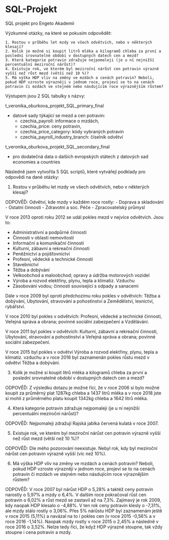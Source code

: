 # SQL-Projekt

SQL projekt pro Engeto Akademii


Výzkumné otázky, na které se pokusím odpovědět:

    1. Rostou v průběhu let mzdy ve všech odvětvích, nebo v některých klesají? 
    2. Kolik je možné si koupit litrů mléka a kilogramů chleba za první a poslední srovnatelné období v dostupných datech cen a mezd? 
    3. Která kategorie potravin zdražuje nejpomaleji (je u ní nejnižší percentuální meziroční nárůst)? 
    4. Existuje rok, ve kterém byl meziroční nárůst cen potravin výrazně vyšší než růst mezd (větší než 10 %)? 
    5. Má výška HDP vliv na změny ve mzdách a cenách potravin? Neboli, pokud HDP vzroste výrazněji v jednom roce, projeví se to na cenách potravin či mzdách ve stejném nebo násdujícím roce výraznějším růstem? 


Výstupem jsou 2 SQL tabulky s názvy:

t_veronika_oburkova_projekt_SQL_primary_final
- datové sady týkající se mezd a cen potravin:
    - czechia_payroll: informace o mzdách,
    - czechia_price: ceny potravin,
    - czechia_price_category: kódy vybraných potravin
    - czechia_payroll_industry_branch: číselník odvětví
  
t_veronika_oburkova_projekt_SQL_secondary_final 
- pro dodatečná data o dalších evropských státech z datových sad economies a countries

Následně jsem vytvořila 5 SQL scriptů, které vytvářejí podklady pro odpovědi na dané otázky:

1. Rostou v průběhu let mzdy ve všech odvětvích, nebo v některých klesají?

ODPOVĚĎ:
Odvětví, kde mzdy v každém roce rostly:
    - Doprava a skladování
    - Ostatní činnosti
    - Zdravotní  a soc. Péče
    - Zpracovatelský průmysl

V roce 2013 oproti roku 2012 se udál pokles mezd v nejvíce odvětvích. Jsou to:
- Administrativní a podpůrné činnosti
- Činnosti v oblasti nemovitostí
- Informační a komunikační činnosti
- Kulturní, zábavní a rekreační činnosti
- Peněžnictví a pojišťovnictví
- Profesní, vědecké a technické činnosti
- Stavebnictví
- Těžba a dobývání
- Velkoobchod a maloobchod; opravy a údržba motorových vozidel
- Výroba a rozvod elektřiny, plynu, tepla a klimatiz. Vzduchu
- Zásobování vodou; činnosti související s odpady a sanacemi

Dále v roce 2009 byl oproti předchozímu roku pokles v odvětvích: Těžba a dobývání, Ubytování, stravování a pohostinství a Zemědělství, lesnictví, rybářství.

V roce 2010 byl pokles v odvětvích: Profesní, vědecké a technické činnosti, Veřejná správa a obrana; povinné sociální zabezpečení a Vzdělávání.

V roce 2011 byl pokles v odvětvích: Kulturní, zábavní a rekreační činnosti, Ubytování, stravování a pohostinství a Veřejná správa a obrana; povinné sociální zabezpečení.

V roce 2015 byl pokles v odvětví Výroba a rozvod elektřiny, plynu, tepla a klimatiz. vzduchu a v roce 2016 byl zaznamenán pokles růstu mezd v odvětví Těžba a dobývání.

3. Kolik je možné si koupit litrů mléka a kilogramů chleba za první a poslední srovnatelné období v dostupných datech cen a mezd?

ODPOVĚĎ: Z výsledku dotazu je možné říci, že v roce 2006 si bylo možné koupit za průměrný plat 1287kg chleba a 1437 litrů mléka a v roce 2018 jste si mohli z průměrného platu koupit 1342kg chleba a 1642 litrů mléka. 

4. Která kategorie potravin zdražuje nejpomaleji (je u ní nejnižší percentuální meziroční nárůst)?

ODPOVĚĎ: Nejpomaleji zdražují Rajská jablka červená kulatá v roce 2007.

5. Existuje rok, ve kterém byl meziroční nárůst cen potravin výrazně vyšší než růst mezd (větší než 10 %)?

ODPOVĚĎ: Dle mého pozorování neexistuje. Nebyl rok, kdy byl meziroční nárůst cen potravin výrazně vyšší (víc než 10%).

6. Má výška HDP vliv na změny ve mzdách a cenách potravin? Neboli, pokud HDP vzroste výrazněji v jednom roce, projeví se to na cenách potravin či mzdách ve stejném nebo násdujícím roce výraznějším růstem?

ODPOVĚĎ:  V roce 2007 byl nárůst HDP o 5,28% a taktéž ceny potravin narostly o 5,97% a mzdy o 6,4%. V dalším roce pokračoval růst cen potravin o 6,02% a růst mezd se zastavil až na 7,3%.
Zajímavý je rok 2009, kdy naopak HDP klesalo o -4,88%. V ten rok ceny potravin klesly o -7,31%, ale mzdy stálo rostly o 3,06%.
Přes 5% nárůstu HDP byl zaznamenám ještě v roce 2015 (5,11%) a navázal na to i pokles cen (v roce 2015 -0,56% a v roce 2016 -1,14%). Naopak mzdy rostly v roce 2015 o 2,45% a následně v roce 2016 o 3,52%. 
Nelze tedy říci, že když HDP výrazně stoupne, tak vždy stoupne i cena potravin a mzdy.
